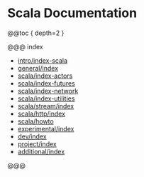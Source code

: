<a id="scala-api"></a>
# Scala Documentation

@@toc { depth=2 }

@@@ index

* [intro/index-scala](intro/index-scala.md)
* [general/index](general/index.md)
* [scala/index-actors](scala/index-actors.md)
* [scala/index-futures](scala/index-futures.md)
* [scala/index-network](scala/index-network.md)
* [scala/index-utilities](scala/index-utilities.md)
* [scala/stream/index](scala/stream/index.md)
* [scala/http/index](scala/http/index.md)
* [scala/howto](scala/howto.md)
* [experimental/index](experimental/index.md)
* [dev/index](dev/index.md)
* [project/index](project/index.md)
* [additional/index](additional/index.md)

@@@